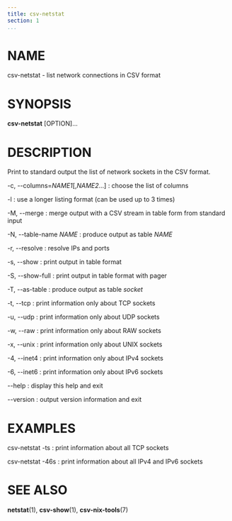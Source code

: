```yaml
---
title: csv-netstat
section: 1
...
```


# NAME #

csv-netstat - list network connections in CSV format

# SYNOPSIS #

**csv-netstat** [OPTION]...

# DESCRIPTION #

Print to standard output the list of network sockets in the CSV format.

-c, --columns=*NAME1*[,*NAME2*...]
:   choose the list of columns

-l
:   use a longer listing format (can be used up to 3 times)

-M, --merge
:   merge output with a CSV stream in table form from standard input

-N, --table-name *NAME*
:   produce output as table *NAME*

-r, --resolve
:   resolve IPs and ports

-s, --show
:   print output in table format

-S, --show-full
:   print output in table format with pager

-T, --as-table
:   produce output as table *socket*

-t, --tcp
:   print information only about TCP sockets

-u, --udp
:   print information only about UDP sockets

-w, --raw
:   print information only about RAW sockets

-x, --unix
:   print information only about UNIX sockets

-4, --inet4
:   print information only about IPv4 sockets

-6, --inet6
:   print information only about IPv6 sockets

--help
:   display this help and exit

--version
:   output version information and exit

# EXAMPLES #

csv-netstat -ts
:   print information about all TCP sockets

csv-netstat -46s
:   print information about all IPv4 and IPv6 sockets

# SEE ALSO #

**netstat**(1), **csv-show**(1), **csv-nix-tools**(7)
